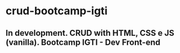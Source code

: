 # crud-bootcamp-igti

## In development. CRUD with HTML, CSS e JS (vanilla). Bootcamp IGTI - Dev Front-end
